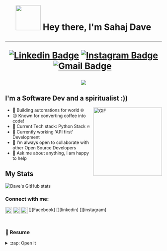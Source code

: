<h1 align="center"> <img  src="https://media.giphy.com/media/M9gbBd9nbDrOTu1Mqx/giphy.gif" width="80"/> 
 Hey there, I'm Sahaj Dave 
<hr/>
<p><a href="https://www.linkedin.com/in/sahajdave/"><img src="https://img.shields.io/badge/-sahajdave-blue?style=flat&amp;logo=Linkedin&amp;logoColor=white&amp;link=https://www.linkedin.com/in/sahajdave/" alt="Linkedin Badge"></a>
<a href="https://instagram.com/weirdindianguy"><img src="https://img.shields.io/badge/-@weirdindianguy?style=flat&amp;logo=instagram&amp;logoColor=white&amp;link=https://instagram.com/weirdindianguy/" alt="Instagram Badge"></a>
<a href="mailto:sahajdave@protonmail.com"><img src="https://img.shields.io/badge/-sahajdave-c14438?style=flat&amp;logo=Gmail&amp;logoColor=white&amp;link=mailto:me@piyushmehta.com" alt="Gmail Badge"></a>
<img src="https://komarev.com/ghpvc/?username=davesahaj&amp;style=flat-square&amp;color=blueviolet" alt=""></p>


<img src="https://github-profile-trophy.vercel.app/?username=davesahaj&theme=radical&row=1&no-bg=true&no-frame=true"/>
</h1>

## I'm a Software Dev and a spiritualist :))
 <img align="right" alt="GIF" src="https://media2.giphy.com/media/du3J3cXyzhj75IOgvA/giphy.gif?raw=true" width="220" height="220" />

- 🔭 Building automations for world 🌐
- 😉 Known for converting coffee into code!
- 🌱 Current Tech stack: Python Stack 🔥
- 📱 Currently working 'API first' Development
- 👯 I’m always open to collaborate with other Open Source Developers
- 💬 Ask me about anything, I am happy to help

## My Stats
![Dave's GitHub stats](https://github-readme-stats.vercel.app/api?username=davesahaj&show_icons=true&theme=cobalt)

### Connect with me:

[<img align="left" alt="192.168.0.dave | Facebook" width="22px" src="https://cdn.jsdelivr.net/npm/simple-icons@v3/icons/twitter.svg" />][Facebook]
[<img align="left" alt="sahajdave | LinkedIn" width="22px" src="https://cdn.jsdelivr.net/npm/simple-icons@v3/icons/linkedin.svg" />][linkedin]
[<img align="left" alt="weirdindianguy | Instagram" width="22px" src="https://cdn.jsdelivr.net/npm/simple-icons@v3/icons/instagram.svg" />][instagram]

<br />


### 🚀 Resume

<details>
  <summary>:zap: Open It</summary>

![Dave's Resume](_resume_.gif)

</details>

